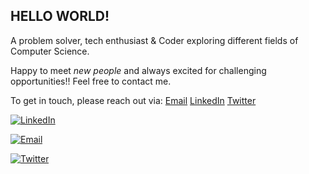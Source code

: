 ## **HELLO WORLD!**
A problem solver, tech enthusiast & Coder exploring different fields of Computer Science.

Happy to meet _new people_ and always excited for challenging opportunities!!
Feel free to contact me. 

To get in touch, please reach out via:  [Email](divyanshijain174@gmail.com) [LinkedIn](https://www.linkedin.com/in/divyanshijain/) [Twitter](https://twitter.com/DivyanshiJain_) 


[![LinkedIn](https://user-images.githubusercontent.com/54709490/139678044-c1462905-f11b-4e0e-a3a0-2d277bcfc0b5.jpg)](https://www.linkedin.com/in/divyanshijain/)  


[![Email](https://user-images.githubusercontent.com/54709490/139678917-e6186080-ce28-4ae8-95ef-ae8f072b67dd.jpg)](divyanshijain174@gmail.com)


[![Twitter](https://user-images.githubusercontent.com/54709490/139678195-67971669-4290-44c5-99df-7d60626c600a.png)](https://twitter.com/DivyanshiJain_)
